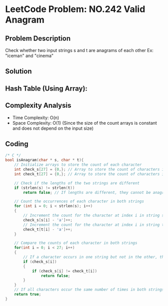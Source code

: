 # LeetCode Problem: NO.242 Valid Anagram

## Problem Description

Check whether two input strings s and t are anagrams of each other
Ex: "iceman" and "cinema"

## Solution

Hash Table (Using Array):
-

## Complexity Analysis

- Time Complexity: O(n)
- Space Complexity: O(1) (Since the size of the count arrays is constant and does not depend on the input size)

## Coding

```c
/* C */
bool isAnagram(char * s, char * t){
    // Initialize arrays to store the count of each character
    int check_s[27] = {0,}; // Array to store the count of characters in string s
    int check_t[27] = {0,}; // Array to store the count of characters in string t

    // Check if the lengths of the two strings are different
    if (strlen(s) != strlen(t))
        return false; // If lengths are different, they cannot be anagrams

    // Count the occurrences of each character in both strings
    for (int i = 0; i < strlen(s); i++)
    {
        // Increment the count for the character at index i in string s
        check_s[s[i] - 'a']++;
        // Increment the count for the character at index i in string t
        check_t[t[i] - 'a']++;
    }

    // Compare the counts of each character in both strings
    for(int i = 0; i < 27; i++)
    {
        // If a character occurs in one string but not in the other, they are not anagrams
        if (check_s[i])
        {
            if (check_s[i] != check_t[i])
                return false;
        }
    }
    // If all characters occur the same number of times in both strings, they are anagrams
    return true;
}
